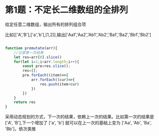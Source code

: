 # 第1题：不定长二维数组的全排列

给定任意二维数组，输出所有的排列组合项

比如[['A','B'],['a','b'],[1,2]],输出['Aa1','Aa2','Ab1','Ab2','Ba1','Ba2','Bb1','Bb2']


```js

function premutate(arr){
    //记录第一次结果
    let res=arr[0].slice()
    for(let i=1;i<arr.length;i++){
        const pre=res.slice();
        res=[];
        pre.forEach((item)=>{
            arr.forEach((cur)=>{
                res.push(item+cur)
            })
        })
    }
    return res
}
```

采用动态规划的方式，下一次的结果，依赖上一次的结果。比如第一次的结果是 ['A', 'B'],下一个增加了 ['a', 'b'] 就可以在上一次的基础上变为 ['Aa', 'Ab', 'Ba', 'Bb']，依次类推